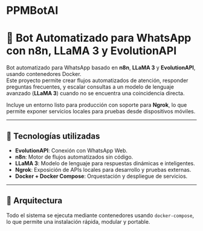 # PPMBotAI
# 🤖 Bot Automatizado para WhatsApp con n8n, LLaMA 3 y EvolutionAPI

Bot automatizado para WhatsApp basado en **n8n**, **LLaMA 3** y **EvolutionAPI**, usando contenedores Docker.  
Este proyecto permite crear flujos automatizados de atención, responder preguntas frecuentes, y escalar consultas a un modelo de lenguaje avanzado (**LLaMA 3**) cuando no se encuentra una coincidencia directa.

Incluye un entorno listo para producción con soporte para **Ngrok**, lo que permite exponer servicios locales para pruebas desde dispositivos móviles.

---

## 🧰 Tecnologías utilizadas

- **EvolutionAPI**: Conexión con WhatsApp Web.
- **n8n**: Motor de flujos automatizados sin código.
- **LLaMA 3**: Modelo de lenguaje para respuestas dinámicas e inteligentes.
- **Ngrok**: Exposición de APIs locales para desarrollo y pruebas externas.
- **Docker + Docker Compose**: Orquestación y despliegue de servicios.

---

## 🐳 Arquitectura

Todo el sistema se ejecuta mediante contenedores usando `docker-compose`, lo que permite una instalación rápida, modular y portable.

